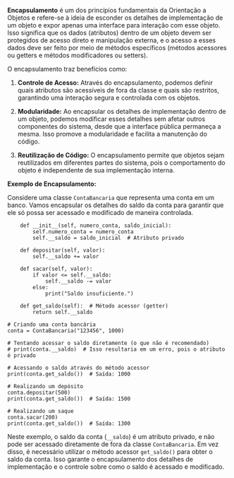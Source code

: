 
**Encapsulamento** é um dos princípios fundamentais da Orientação a Objetos e refere-se à ideia de esconder os detalhes de implementação de um objeto e expor apenas uma interface para interação com esse objeto. Isso significa que os dados (atributos) dentro de um objeto devem ser protegidos de acesso direto e manipulação externa, e o acesso a esses dados deve ser feito por meio de métodos específicos (métodos acessores ou getters e métodos modificadores ou setters).

O encapsulamento traz benefícios como:

1. **Controle de Acesso:** Através do encapsulamento, podemos definir quais atributos são acessíveis de fora da classe e quais são restritos, garantindo uma interação segura e controlada com os objetos.
    
2. **Modularidade:** Ao encapsular os detalhes de implementação dentro de um objeto, podemos modificar esses detalhes sem afetar outros componentes do sistema, desde que a interface pública permaneça a mesma. Isso promove a modularidade e facilita a manutenção do código.
    
3. **Reutilização de Código:** O encapsulamento permite que objetos sejam reutilizados em diferentes partes do sistema, pois o comportamento do objeto é independente de sua implementação interna.
    

**Exemplo de Encapsulamento:**

Considere uma classe `ContaBancaria` que representa uma conta em um banco. Vamos encapsular os detalhes do saldo da conta para garantir que ele só possa ser acessado e modificado de maneira controlada.

```class ContaBancaria:
    def __init__(self, numero_conta, saldo_inicial):
        self.numero_conta = numero_conta
        self.__saldo = saldo_inicial  # Atributo privado

    def depositar(self, valor):
        self.__saldo += valor

    def sacar(self, valor):
        if valor <= self.__saldo:
            self.__saldo -= valor
        else:
            print("Saldo insuficiente.")

    def get_saldo(self):  # Método acessor (getter)
        return self.__saldo

# Criando uma conta bancária
conta = ContaBancaria("123456", 1000)

# Tentando acessar o saldo diretamente (o que não é recomendado)
# print(conta.__saldo)  # Isso resultaria em um erro, pois o atributo é privado

# Acessando o saldo através do método acessor
print(conta.get_saldo())  # Saída: 1000

# Realizando um depósito
conta.depositar(500)
print(conta.get_saldo())  # Saída: 1500

# Realizando um saque
conta.sacar(200)
print(conta.get_saldo())  # Saída: 1300
```

Neste exemplo, o saldo da conta (`__saldo`) é um atributo privado, e não pode ser acessado diretamente de fora da classe `ContaBancaria`. Em vez disso, é necessário utilizar o método acessor `get_saldo()` para obter o saldo da conta. Isso garante o encapsulamento dos detalhes de implementação e o controle sobre como o saldo é acessado e modificado.